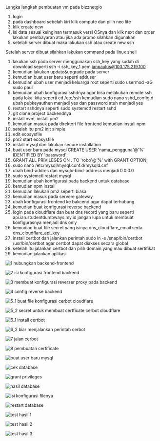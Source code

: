 Langka langkah pembuatan vm pada bizznetgio 

1. login 
2. pada dashboard sebelah kiri klik compute dan pilih neo lite 
3. klik create new 
4. isi data sesuai keinginan termasuk versi OSnya dan klik next dan order lakukan pembayaran atau jika ada promo silahkan digunakan 
5. setelah server dibuat maka lakukan ssh atau create new ssh

Setelah server dibuat silahkan lakukan command pada linux shell

1. lakukan ssh pada server menggunakan ssh_key yang sudah di download seperti ssh -i ssh_key_1.pem ianpaulus@103.175.219.100
2. kemudian lakukan update&upgrade pada server
3. kemudian buat user baru seperti adduser
4. kemudian ubah user menjadi keluarga root seperti sudo usermod -aG sudo paul
5. kemudian ubah konfigurasi sshdnya agar bisa melakukan remote ssh pada lokal kita seperti cd /etc/ssh kemudian sudo nano sshd_config.d ubah pubkeyauthen menjadi yes dan password atuh menjadi yes
6. restart sshdnya seperti sudo systemctl restart sshd
7. git clone project backendnya
8. install nvm, install pm2
9. kemudian masuk pada direktori file frontend kemudian install npm
10. setelah itu pm2 init simple
11. edit ecosysfile
12. pm2 start ecosysfile
13. install mysql dan lakukan secure installation
14. buat user baru pada mysql CREATE USER 'nama_pengguna'@'%' IDENTIFIED BY 'password';
15.  GRANT ALL PRIVILEGES ON *.* TO 'robo'@'%' with GRANT OPTION;
16.  sudo nano /etc/mysql/mysql.conf.d/mysqld.cnf
17.  ubah bind-addres dan mysqlx-bind-address menjadi 0.0.0.0
18.  sudo systemctl restart mysql
19.  kemudian ubah konfigurasi pada backend untuk database
20.  kemudian npm install
21.  kemudian lakukan pm2 seperti biasa
22.  kemudian masuk pada servere gateway
23.  ubah konfigurasi frontend ke bakcend agar dapat terhubung
24.  kemudian buat konfigurasi reverse backend
25.  login pada cloudflare dan buat dns record yang baru seperti api.ian.studentdumbways.my.id jangan lupa untuk membuat konfigurasnya menjadi dns only
26.  kemudian buat file secret yang isinya dns_cloudflare_email serta dns_cloudflare_api_key
27.  install certbot dan jalankan perintah sudo ln -s /snap/bin/certbot /usr/bin/certbot agar certbot dapat diakses secara global
28.  setelah itu jalankan certbot dan pilih domain yang mau dibuat sertifikat
29.  kemudian jalankan aplikasi

    
![1 hubungkan backend-frontend](https://github.com/sinambela99/devops-19-dumbways/assets/80032508/09adf502-2fa0-4f73-8598-c48fa8e14972)

![2 isi konfigurasi frontend backend](https://github.com/sinambela99/devops-19-dumbways/assets/80032508/3146fd9f-d838-40a1-a4cf-55c792eda493)

![3 membuat konfigurasi reverser proxy pada backend](https://github.com/sinambela99/devops-19-dumbways/assets/80032508/6481dbfb-8f3c-4809-9f5e-f4255ac26392)

![4 config reverse backend](https://github.com/sinambela99/devops-19-dumbways/assets/80032508/ab5ea2fa-a4d9-449a-b836-7879c5087dfa)

![5_1 buat file konfigurasi cerbot cloudflare](https://github.com/sinambela99/devops-19-dumbways/assets/80032508/e38dc458-90ff-4a12-8b91-8312b655511d)

![5_2 secret untuk membuat certficate cerbot cloudflare](https://github.com/sinambela99/devops-19-dumbways/assets/80032508/f536f225-8993-49d4-854f-010b41111020)

![6_1 install certbot](https://github.com/sinambela99/devops-19-dumbways/assets/80032508/26bd5e75-2299-493f-b412-5033ca045f86)

![6_2 biar menjalankan perintah cerbot ](https://github.com/sinambela99/devops-19-dumbways/assets/80032508/561a8243-a5db-4d67-bab3-b6943e882841)

![7 jalan cerbot](https://github.com/sinambela99/devops-19-dumbways/assets/80032508/eb5065d8-c704-4957-8304-765e8e403b2e)

![8 pembuatan certificate](https://github.com/sinambela99/devops-19-dumbways/assets/80032508/17ce1253-f9ee-43e0-a2ca-1e790ed9a141)

![buat user baru mysql](https://github.com/sinambela99/devops-19-dumbways/assets/80032508/90d241c6-6320-4f76-9c8a-5d4c19a7c9b8)

![cek database](https://github.com/sinambela99/devops-19-dumbways/assets/80032508/28f4b721-df0d-48c4-8916-e3077a88cb5a)

![grant privileges](https://github.com/sinambela99/devops-19-dumbways/assets/80032508/d6539c2d-4df8-479f-ba35-958d12a87305)

![hasil database](https://github.com/sinambela99/devops-19-dumbways/assets/80032508/7976e83e-7074-481f-b607-101c6ae7318c)

![isi konfigurasi filenya](https://github.com/sinambela99/devops-19-dumbways/assets/80032508/d2981335-d3cd-44eb-9f74-8a8cd862ac80)

![restart database](https://github.com/sinambela99/devops-19-dumbways/assets/80032508/91c090bb-9e36-4ac5-92fe-5e2214fdf8c1)

![test hasil 1](https://github.com/sinambela99/devops-19-dumbways/assets/80032508/a4f1d2d9-36eb-4632-885e-a7ef1af322f5)

![test hasil 2](https://github.com/sinambela99/devops-19-dumbways/assets/80032508/dc740bff-3efe-429b-bb4b-3c87fd3530cd)

![test hasil 3](https://github.com/sinambela99/devops-19-dumbways/assets/80032508/50c80fd4-25e9-4e80-93dd-526d43c9f0b7)

